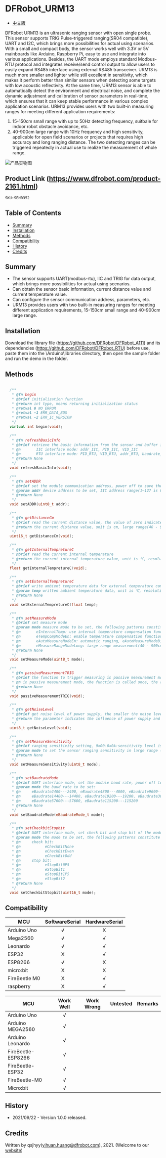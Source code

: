 # DFRobot_URM13
* [中文版](./README_CN.md)

DFRobot URM13 is an ultrasonic ranging sensor with open single probe. This sensor supports TRIG Pulse-triggered ranging(SR04 compatible), UART and I2C, which brings more possibilities for actual using scenarios. With a small and compact body, the sensor works well with 3.3V or 5V mainboards like Arduino, Raspberry Pi, easy to use and integrate into various applications. Besides, the UART mode employs standard Modbus-RTU protocol and integrates receive/send control output to allow users to easily expand RS485 interface using external RS485 transceiver. URM13 is much more smaller and lighter while still excellent in sensitivity, which makes it perform better than similar sensors when detecting some targets with low acoustic reflectivity. At the same time, URM13 sensor is able to automatically detect the environment and electrical noise, and complete the dynamic adjustment and calibration of sensor parameters in real-time, which ensures that it can keep stable performance in various complex application scenarios.
URM13 provides users with two built-in measuring ranges for meeting different application requirements:
1. 15-150cm small range with up to 50Hz detecting frequency, suitbale for indoor robot obstacle avoidance, etc.
2. 40-900cm large range with 10Hz frequency and high sensitivity, applicable for open field scenarios or projects that requires high accuracy and long ranging distance.
The two detecting ranges can be triggered repeatedly in actual use to realize the measurement of whole range.

![产品实物图](./resources/images/URM13.jpg)


## Product Link (https://www.dfrobot.com/product-2161.html)
    SKU:SEN0352


## Table of Contents

* [Summary](#summary)
* [Installation](#installation)
* [Methods](#methods)
* [Compatibility](#compatibility)
* [History](#history)
* [Credits](#credits)


## Summary

* The sensor supports UART(modbus-rtu), IIC and TRIG for data output, which brings more possibilities for actual using scenarios.<br>
* Can obtain the sensor basic information, current distance value and current temperature value.<br>
* Can configure the sensor communication address, parameters, etc.<br>
* URM13 provides users with two built-in measuring ranges for meeting different application requirements, 15-150cm small range and 40-900cm large range.<br>


## Installation

Download the library file (https://github.com/DFRobot/DFRobot_A111) and its dependencies (https://github.com/DFRobot/DFRobot_RTU) before use, paste them into the \Arduino\libraries directory, then open the sample folder and run the demo in the folder.


## Methods

```C++

  /**
   * @fn begin
   * @brief initialization function
   * @return int type, means returning initialization status
   * @retval 0 NO_ERROR
   * @retval -1 ERR_DATA_BUS
   * @retval -2 ERR_IC_VERSION
   */
  virtual int begin(void);

  /**
   * @fn refreshBasicInfo
   * @brief retrieve the basic information from the sensor and buffer it into the structure that stores information:
   * @n       IIC interface mode: addr_IIC, PID_IIC, VID_IIC
   * @n       RTU interface mode: PID_RTU, VID_RTU, addr_RTU, baudrate_RTU, checkbit_RTU, stopbit_RTU
   * @return None
   */
  void refreshBasicInfo(void);

  /**
   * @fn setADDR
   * @brief set the module communication address, power off to save the settings, and restart for the settings to take effect
   * @param addr device address to be set, IIC address range(1~127 is 0x01~0x7F), RTU address range(1~247 is 0x0001-0x00F7)
   * @return None
   */
  void setADDR(uint8_t addr);

  /**
   * @fn getDistanceCm
   * @brief read the current distance value, the value of zero indicates it’s not measured within the range
   * @return the current distance value, unit is cm, large range(40 - 900cm)small range(15-150cm)
   */
  uint16_t getDistanceCm(void);

  /**
   * @fn getInternalTempretureC
   * @brief read the current internal temperature
   * @return the current internal temperature value, unit is ℃, resolution is 0.1℃, signed number
   */
  float getInternalTempretureC(void);

  /**
   * @fn setExternalTempretureC
   * @brief write ambient temperature data for external temperature compensation, the setting is invalid when out of range
   * @param temp written ambient temperature data, unit is ℃, resolution is 0.1℃, signed number, range:-10℃～＋70℃
   * @return None
   */
  void setExternalTempretureC(float temp);

  /**
   * @fn setMeasureMode
   * @brief set measure mode
   * @param mode measure mode to be set, the following patterns constitute mode:
   * @n       eInternalTemp: use internal temperature compensation function, eExternalTemp: use external temperature compensation function (users need to write external temperature)
   * @n       eTempCompModeEn: enable temperature compensation function, eTempCompModeDis: disable temperature compensation function
   * @n       eAutoMeasureModeEn: automatic ranging, eAutoMeasureModeDis: passive ranging
   * @n       eMeasureRangeModeLong: large range measurement(40 - 900cm), eMeasureRangeModeShort: small range measurement(15-150cm)
   * @return None
   */
  void setMeasureMode(uint8_t mode);

  /**
   * @fn passiveMeasurementTRIG
   * @brief the function to trigger measuring in passive measurement mode
   * @n in passive measurement mode, the function is called once, the ranging command is sent once, and the module measures the distance once and saves the measured value into the distance register
   * @return None
   */
  void passiveMeasurementTRIG(void);

  /**
   * @fn getNoiseLevel
   * @brief get noise level of power supply, the smaller the noise level, the more accurate the distance value obtained by the sensor
   * @return the parameter indicates the influence of power supply and environment on the sensor. 0x00-0x0A matches noise level of 0-10.
   */
  uint8_t getNoiseLevel(void);

  /**
   * @fn setMeasureSensitivity
   * @brief ranging sensitivity setting, 0x00-0x0A:sensitivity level is 0-10
   * @param mode to set the sensor ranging sensitivity in large range (40-900cm), the smaller the value, and the higher the sensitivity, power off to save the settings, and it takes effect at once
   * @return None
   */
  void setMeasureSensitivity(uint8_t mode);

  /**
   * @fn setBaudrateMode
   * @brief UART interface mode, set the module baud rate, power off to save the settings, and restart for the settings to take effect
   * @param mode the baud rate to be set:
   * @n     eBaudrate2400---2400, eBaudrate4800---4800, eBaudrate9600---9600, 
   * @n     eBaudrate14400---14400, eBaudrate19200---19200, eBaudrate38400---38400, 
   * @n     eBaudrate57600---57600, eBaudrate115200---115200
   * @return None
   */
  void setBaudrateMode(eBaudrateMode_t mode);

  /**
   * @fn setCheckbitStopbit
   * @brief UART interface mode, set check bit and stop bit of the module
   * @param mode the mode to be set, the following patterns constitute mode:
   * @n     check bit:
   * @n           eCheckBitNone
   * @n           eCheckBitEven
   * @n           eCheckBitOdd
   * @n     stop bit:
   * @n           eStopBit0P5
   * @n           eStopBit1
   * @n           eStopBit1P5
   * @n           eStopBit2
   * @return None
   */
  void setCheckbitStopbit(uint16_t mode);

```


## Compatibility

MCU                | SoftwareSerial | HardwareSerial |
------------------ | :------------: | :------------: |
Arduino Uno        |       √        |       X        |
Mega2560           |       √        |       √        |
Leonardo           |       √        |       √        |
ESP32              |       X        |       √        |
ESP8266            |       √        |       X        |
micro:bit          |       X        |       X        |
FireBeetle M0      |       X        |       √        |
raspberry          |       X        |       √        |

MCU                | Work Well    | Work Wrong   | Untested    | Remarks
------------------ | :----------: | :----------: | :---------: | :---:
Arduino Uno        |      √       |              |             |
Arduino MEGA2560   |      √       |              |             |
Arduino Leonardo   |      √       |              |             |
FireBeetle-ESP8266 |      √       |              |             |
FireBeetle-ESP32   |      √       |              |             |
FireBeetle-M0      |      √       |              |             |
Micro:bit          |      √       |              |             |


## History

- 2021/09/22 - Version 1.0.0 released.


## Credits

Written by qsjhyy(yihuan.huang@dfrobot.com), 2021. (Welcome to our [website](https://www.dfrobot.com/))

